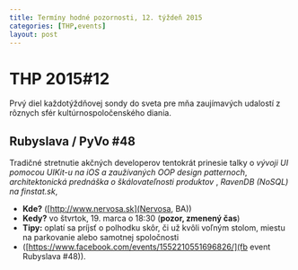 ```yaml
---
title: Termíny hodné pozornosti, 12. týždeň 2015
categories: [THP,events]
layout: post
---
```

THP 2015#12
===========
Prvý diel každotýždňovej sondy do sveta pre mňa zaujímavých udalostí z rôznych sfér kultúrnospoločenského diania.

Rubyslava / PyVo #48
--------------------
Tradičné stretnutie akčných developerov tentokrát prinesie talky o *vývoji UI pomocou UIKit-u na iOS a zaužívaných OOP design patternoch*, *architektonická prednáška o škálovateľnosti produktov* , *RavenDB (NoSQL) na finstat.sk*, 

   * **Kde?** ([http://www.nervosa.sk](Nervosa, BA))
   * **Kedy?** vo štvrtok, 19. marca o 18:30 (**pozor, zmenený čas**)
   * **Tipy:** oplatí sa príjsť o polhodku skôr, či už kvôli voľným stolom, miestu na parkovanie alebo samotnej spoločnosti 
   * ([https://www.facebook.com/events/1552210551696826/](fb event Rubyslava #48)).

